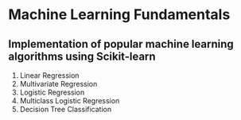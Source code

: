 # Machine Learning Fundamentals


## Implementation of popular machine learning algorithms using Scikit-learn 

1. Linear Regression
2. Multivariate Regression
3. Logistic Regression 
4. Multiclass Logistic Regression
5. Decision Tree Classification 
